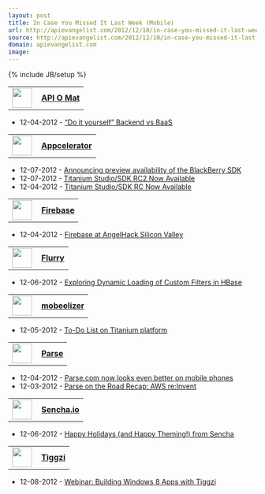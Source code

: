 ```yaml
---
layout: post
title: In Case You Missed It Last Week (Mobile)
url: http://apievangelist.com/2012/12/10/in-case-you-missed-it-last-week-mobile/
source: http://apievangelist.com/2012/12/10/in-case-you-missed-it-last-week-mobile/
domain: apievangelist.com
image: 
---
```

{% include JB/setup %}<p><table width="350">
<tbody>
<tr>
<td width="35" valign="middle"><a title="API O Mat" href="http://singlyblog.wordpress.com/wp-admin/url%20in%20/var/www/html/landscape-monitoring/in-case-you-missed-it.php%20on%20line%20258"><img src="https://s3.amazonaws.com/kinlane-productions/baas/apiomat-icon.png" alt="" width="40" align="left" /></a></td>
<td align="left" valign="middle"><a title="API O Mat" href="http://singlyblog.wordpress.com/wp-admin/url%20in%20/var/www/html/landscape-monitoring/in-case-you-missed-it.php%20on%20line%20259"><strong>API O Mat</strong></a></td>
</tr>
</tbody>
</table>
<ul>
<li>12-04-2012 -&nbsp;<a href="http://www.apiomat.com/do-it-yourself-backend-vs-baas/?utm_source=rss&amp;utm_medium=rss&amp;utm_campaign=do-it-yourself-backend-vs-baas" target="_blank">&ldquo;Do it yourself&rdquo; Backend vs BaaS</a></li>
</ul>
<table width="350">
<tbody>
<tr>
<td width="35" valign="middle"><a title="Appcelerator" href="http://developer.appcelerator.com/"><img src="https://s3.amazonaws.com/kinlane-productions/baas/appcelerator.jpeg" alt="" width="40" align="left" /></a></td>
<td align="left" valign="middle"><a title="Appcelerator" href="http://developer.appcelerator.com/"><strong>Appcelerator</strong></a></td>
</tr>
</tbody>
</table>
<ul>
<li>12-07-2012 -&nbsp;<a href="http://developer.appcelerator.com/blog/2012/12/announcing-preview-availability-of-the-blackberry-sdk.html" target="_blank">Announcing preview availability of the BlackBerry SDK</a></li>
<li>12-07-2012 -&nbsp;<a href="http://developer.appcelerator.com/blog/2012/12/titanium-studiosdk-rc2-now-available.html" target="_blank">Titanium Studio/SDK RC2 Now Available</a></li>
<li>12-04-2012 -&nbsp;<a href="http://developer.appcelerator.com/blog/2012/12/titanium-studiosdk-rc-now-available.html" target="_blank">Titanium Studio/SDK RC Now Available</a></li>
</ul>
<table width="350">
<tbody>
<tr>
<td width="35" valign="middle"><a title="Firebase" href="http://www.firebase.com/"><img src="https://s3.amazonaws.com/kinlane-productions/baas/firebase-logo-blog.png" alt="" width="40" align="left" /></a></td>
<td align="left" valign="middle"><a title="Firebase" href="http://www.firebase.com/"><strong>Firebase</strong></a></td>
</tr>
</tbody>
</table>
<ul>
<li>12-04-2012 -&nbsp;<a href="http://blog.firebase.com/post/37196209771" target="_blank">Firebase at AngelHack Silicon Valley</a></li>
</ul>
<table width="350">
<tbody>
<tr>
<td width="35" valign="middle"><a title="Flurry" href="http://www.flurry.com/"><img src="https://s3.amazonaws.com/kinlane-productions/baas/flurry-icon.png" alt="" width="40" align="left" /></a></td>
<td align="left" valign="middle"><a title="Flurry" href="http://www.flurry.com/"><strong>Flurry</strong></a></td>
</tr>
</tbody>
</table>
<ul>
<li>12-06-2012 -&nbsp;<a href="http://feedproxy.google.com/~r/FlurryTechBlog/~3/xV9HaxFPdLk/exploring-dynamic-loading-of-custom-filters-i" target="_blank">Exploring Dynamic Loading of Custom Filters in HBase</a></li>
</ul>
<table width="350">
<tbody>
<tr>
<td width="35" valign="middle"><a title="mobeelizer" href="http://www.mobeelizer.com/"><img src="https://s3.amazonaws.com/kinlane-productions/baas/mobeelizer.png" alt="" width="40" align="left" /></a></td>
<td align="left" valign="middle"><a title="mobeelizer" href="http://www.mobeelizer.com/"><strong>mobeelizer</strong></a></td>
</tr>
</tbody>
</table>
<ul>
<li>12-05-2012 -&nbsp;<a href="http://www.mobeelizer.com/blog/2012/12/to-do-list-on-titanium-platform/" target="_blank">To-Do List on Titanium platform</a></li>
</ul>
<table width="350">
<tbody>
<tr>
<td width="35" valign="middle"><a title="Parse" href="https://parse.com/"><img src="https://s3.amazonaws.com/kinlane-productions/baas/parse.png" alt="" width="40" align="left" /></a></td>
<td align="left" valign="middle"><a title="Parse" href="https://parse.com/"><strong>Parse</strong></a></td>
</tr>
</tbody>
</table>
<ul>
<li>12-04-2012 -&nbsp;<a href="http://blog.parse.com/2012/12/04/parse-com-now-looks-even-better-on-mobile-phones/" target="_blank">Parse.com now looks even better on mobile phones</a></li>
<li>12-03-2012 -&nbsp;<a href="http://blog.parse.com/2012/12/03/parse-on-the-road-recap-aws-reinvent/" target="_blank">Parse on the Road Recap: AWS re:Invent</a></li>
</ul>
<table width="350">
<tbody>
<tr>
<td width="35" valign="middle"><a title="Sencha.io" href="http://www.sencha.com/products/io/"><img src="https://s3.amazonaws.com/kinlane-productions/baas/sencha-io.png" alt="" width="40" align="left" /></a></td>
<td align="left" valign="middle"><a title="Sencha.io" href="http://www.sencha.com/products/io/"><strong>Sencha.io</strong></a></td>
</tr>
</tbody>
</table>
<ul>
<li>12-06-2012 -&nbsp;<a href="http://www.sencha.com/blog/happy-holidays-and-happy-theming/" target="_blank">Happy Holidays (and Happy Theming!) from Sencha</a></li>
</ul>
<table width="350">
<tbody>
<tr>
<td width="35" valign="middle"><a title="Tiggzi" href="http://tiggzi.com/"><img src="https://s3.amazonaws.com/kinlane-productions/baas/tiggzi.png" alt="" width="40" align="left" /></a></td>
<td align="left" valign="middle"><a title="Tiggzi" href="http://tiggzi.com/"><strong>Tiggzi</strong></a></td>
</tr>
</tbody>
</table>
<ul>
<li>12-08-2012 -&nbsp;<a href="http://blog.tiggzi.com/2012/12/webinar-building-windows-8-apps-with-tiggzi/?utm_source=rss&amp;utm_medium=rss&amp;utm_campaign=webinar-building-windows-8-apps-with-tiggzi" target="_blank">Webinar: Building Windows 8 Apps with Tiggzi</a></li>
</ul></p>
